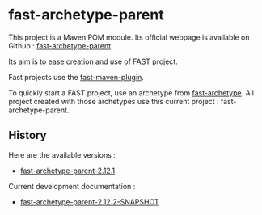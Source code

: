 # fast-archetype-parent

This project is a Maven POM module.
Its official webpage is available on Github : [fast-archetype-parent](http://smile-sa.github.io/fast-archetype-parent)

Its aim is to ease creation and use of FAST project.

Fast projects use the [fast-maven-plugin](http://smile-sa.github.io/fast-maven-plugin).

To quickly start a FAST project, use an archetype from [fast-archetype](http://smile-sa.github.io/fast-archetype).
All project created with those archetypes use this current project : fast-archetype-parent.

## History

Here are the available versions :

- [fast-archetype-parent-2.12.1](http://smile-sa.github.io/fast-archetype-parent/2.12.1)

Current development documentation :

- [fast-archetype-parent-2.12.2-SNAPSHOT](http://smile-sa.github.io/fast-archetype-parent/2.12.2-SNAPSHOT)
